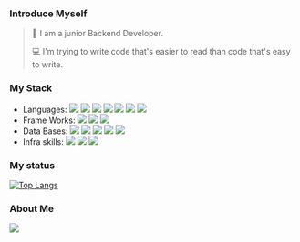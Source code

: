 ### Introduce Myself
>
> 🌱 I am a junior Backend Developer.
>
> 💻 I'm trying to write code that's easier to read than code that's easy to write.
### My Stack
* Languages: <img src="https://img.shields.io/badge/java script-F7DF1E?style=flat-square&logo=JavaScript&logoColor=white"/> <img src="https://img.shields.io/badge/C++-00599C?style=flat-square&logo=C%2B%2B&logoColor=white"/> <img src="https://img.shields.io/badge/python-3776AB?style=flat-square&logo=Python&logoColor=white"/> <img src="https://img.shields.io/badge/java-007396?style=flat-square&logo=OpenJDK&logoColor=white"/> <img src="https://img.shields.io/badge/kotlin-7F52FF?style=flat-square&logo=Kotlin&logoColor=white"/> <img src="https://img.shields.io/badge/Go_lang-00ADD8?style=flat-square&logo=Go&logoColor=white"/> <img src="https://img.shields.io/badge/type script-3178C6?style=flat-square&logo=TypeScript&logoColor=white"/>
* Frame Works: <img src="https://img.shields.io/badge/Spring Boot-6DB33F?style=flat-square&logo=Spring-Boot&logoColor=white"/> <img src="https://img.shields.io/badge/nestjs-E0234E?style=flat-square&logo=nestjs&logoColor=white"/> <img src="https://img.shields.io/badge/gin-008ECF?style=flat-square&logo=Gin&logoColor=white"/>
* Data Bases: <img src="https://img.shields.io/badge/my sql-4479A1?style=flat-square&logo=MySQL&logoColor=white"/> <img src="https://img.shields.io/badge/maria db-003545?style=flat-square&logo=MariaDB&logoColor=white"/> <img src="https://img.shields.io/badge/oracle-F80000?style=flat-square&logo=Oracle&logoColor=white"/> <img src="https://img.shields.io/badge/Mongo DB-47A248?style=flat-square&logo=MongoDB&logoColor=white"/> <img src="https://img.shields.io/badge/Redis-DC382D?style=flat-square&logo=Redis&logoColor=white"/>
* Infra skills: <img src="https://img.shields.io/badge/aws-FF9900?style=flat-square&logo=amazonec2&logoColor=white"/> <img src="https://img.shields.io/badge/docker-2496ED?style=flat-square&logo=Docker&logoColor=white"/> <img src="https://img.shields.io/badge/kubernetes-326CE5?style=flat-square&logo=Kubernetes&logoColor=white"/>


### My status
[![Top Langs](https://github-readme-stats.vercel.app/api/top-langs/?username=dolong2&layout=compact&hide=html,css&exclude_repo=Voluntree,spring_practice,Spring_basic_practice,Spring_Security_Practice,dcd)](https://github.com/anuraghazra/github-readme-stats)

### About Me
<a href=https://dolong2.notion.site/fefd8a72c3694f2bacb5f5bef91af748><img src="https://img.shields.io/badge/Notion-000000?style=flat-square&logo=Notion&logoColor=white"/></a>
